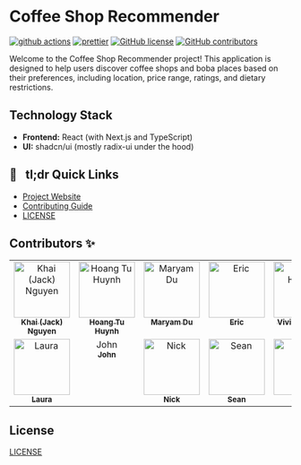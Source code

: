# Coffee Shop Recommender

[![github actions](https://github.com/brewithus/webapp/actions/workflows/cicd.yml/badge.svg)](https://github.com/brewithus/webapp/actions/workflows/cicd.yml)
[![prettier](https://img.shields.io/badge/code_style-prettier-ff69b4.svg)](https://prettier.io)
[![GitHub license](https://badgen.net/github/license/brewithus/webapp)](https://github.com/brewithus/webapp/blob/latest/LICENSE)
[![GitHub contributors](https://img.shields.io/github/contributors/brewithus/webapp)](https://github.com/brewithus/webapp/graphs/contributors/)

Welcome to the Coffee Shop Recommender project! This application is designed to help users discover coffee shops and boba places based on their preferences, including location, price range, ratings, and dietary restrictions.

## Technology Stack

- **Frontend:** React (with Next.js and TypeScript)
- **UI:** shadcn/ui (mostly radix-ui under the hood)

## 🔗 &nbsp; tl;dr Quick Links

- [Project Website](https://brewith.us)
- [Contributing Guide](/CONTRIBUTING.md)
- [LICENSE](/LICENSE)

## Contributors ✨

<table>
  <tr>
    <td align="center" valign="top">
      <a href="https://github.com/blu3eee">
        <img
          src="https://github.com/blu3eee.png?v=4?s=100"
          width="100px;"
          alt="Khai (Jack) Nguyen"
        />
        <br />
        <sub>
          <b>Khai (Jack) Nguyen</b>
        </sub>
      </a>
    </td>
    <td align="center" valign="top">
      <a href="https://github.com/hoangtuhuynh">
        <img
          src="https://github.com/hoangtuhuynh.png?v=4?s=100"
          width="100px;"
          alt="Hoang Tu Huynh"
        />
        <br />
        <sub>
          <b>Hoang Tu Huynh</b>
        </sub>
      </a>
    </td>
    <td align="center" valign="top">
      <a href="https://github.com/MaryamDu">
        <img
          src="https://github.com/MaryamDu.png?v=4?s=100"
          width="100px;"
          alt="Maryam Du"
        />
        <br />
        <sub>
          <b>Maryam Du</b>
        </sub>
      </a>
    </td>
    <td align="center" valign="top">
      <a href="https://github.com/Ericcyyyy">
        <img
          src="https://github.com/Ericcyyyy.png?v=4?s=100"
          width="100px;"
          alt="Eric"
        />
        <br />
        <sub>
          <b>Eric</b>
        </sub>
      </a>
    </td>
    <td align="center" valign="top">
      <a href="https://github.com/vivhoang84">
        <img
          src="https://github.com/vivhoang84.png?v=4?s=100"
          width="100px;"
          alt="Vivian Hoang"
        />
        <br />
        <sub>
          <b>Vivian Hoang</b>
        </sub>
      </a>
    </td>
  </tr>
  <tr>
    <td align="center" valign="top">
      <a href="https://github.com/lmsiu">
        <img
          src="https://github.com/lmsiu.png?v=4?s=100"
          width="100px;"
          alt="Laura"
        />
        <br />
        <sub>
          <b>Laura</b>
        </sub>
      </a>
    </td>
    <td align="center" valign="top">
      John
      <br />
      <sub>
        <b>John</b>
      </sub>
    </td>
    <td align="center" valign="top">
      <a href="https://github.com/nicholas-a-karle">
        <img
          src="https://github.com/nicholas-a-karle.png?v=4?s=100"
          width="100px;"
          alt="Nick"
        />
        <br />
        <sub>
          <b>Nick</b>
        </sub>
      </a>
    </td>
    <td align="center" valign="top">
      <a href="https://github.com/RakkiiCB">
        <img
          src="https://github.com/RakkiiCB.png?v=4?s=100"
          width="100px;"
          alt="Sean"
        />
        <br />
        <sub>
          <b>Sean</b>
        </sub>
    </a>
    </td>
    <td align="center" valign="top">
      <a href="https://github.com/shchoe2598">
        <img
          src="https://github.com/shchoe2598.png?v=4?s=100"
          width="100px;"
          alt="Sahra"
        />
        <br />
        <sub>
          <b>Sahra</b>
        </sub>
    </a>
    </td>
</tr>
</table>

## License

[LICENSE](LICENSE)
